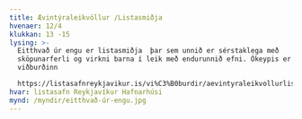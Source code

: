 ```yaml
---
title: Ævintýraleikvöllur /Listasmiðja
hvenaer: 12/4
klukkan: 13 -15
lysing: >-
  Eitthvað úr engu er listasmiðja  þar sem unnið er sérstaklega með
  sköpunarferli og virkni barna í leik með endurunnið efni. Ókeypis er á
  viðburðinn

  https://listasafnreykjavikur.is/vi%C3%B0burdir/aevintyraleikvollurlistasmidja-eitthvad-ur-engu
hvar: listasafn Reykjavíkur Hafnarhúsi
mynd: /myndir/eitthvað-úr-engu.jpg
---
```


